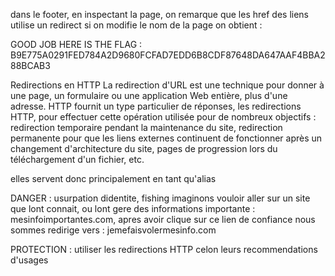 dans le footer, en inspectant la page, on remarque que les href des liens utilise un redirect
si on modifie le nom de la page on obtient :

GOOD JOB HERE IS THE FLAG : B9E775A0291FED784A2D9680FCFAD7EDD6B8CDF87648DA647AAF4BBA288BCAB3

Redirections en HTTP
La redirection d'URL est une technique pour donner à une page, un formulaire ou une application Web entière, plus d'une adresse. HTTP fournit un type particulier de réponses, les redirections HTTP, pour effectuer cette opération utilisée pour de nombreux objectifs : redirection temporaire pendant la maintenance du site, redirection permanente pour que les liens externes continuent de fonctionner après un changement d'architecture du site, pages de progression lors du téléchargement d'un fichier, etc.

elles servent donc principalement en tant qu'alias

DANGER :
usurpation didentite, fishing
imaginons vouloir aller sur un site que lont connait, ou lont gere des informations importante : mesinfoimportantes.com,
apres avoir clique sur ce lien de confiance nous sommes redirige vers : jemefaisvolermesinfo.com

PROTECTION :
utiliser les redirections HTTP celon leurs recommendations d'usages
